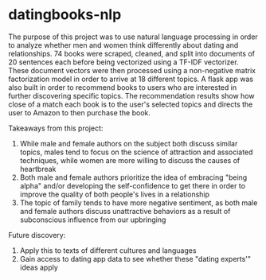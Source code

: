 # datingbooks-nlp
The purpose of this project was to use natural language processing in order to analyze whether men and women think differently about dating and relationships. 74 books were scraped, cleaned, and split into documents of 20 sentences each before being vectorized using a TF-IDF vectorizer. These document vectors were then processed using a non-negative matrix factorization model in order to arrive at 18 different topics. A flask app was also built in order to recommend books to users who are interested in further discovering specific topics. The recommendation results show how close of a match each book is to the user's selected topics and directs the user to Amazon to then purchase the book. 

Takeaways from this project:

  1. While male and female authors on the subject both discuss similar topics, males tend to focus on the science of attraction and associated techniques, while women are more willing to discuss the causes of heartbreak
  2. Both male and female authors prioritize the idea of embracing "being alpha" and/or developing the self-confidence to get there in order to improve the quality of both people's lives in a relationship
  3. The topic of family tends to have more negative sentiment, as both male and female authors discuss unattractive behaviors as a result of subconscious influence from our upbringing

Future discovery:

  1. Apply this to texts of different cultures and languages
  2. Gain access to dating app data to see whether these "dating experts'" ideas apply
